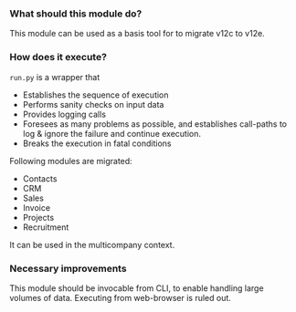 ### What should this module do?

This module can be used as a basis tool for to migrate v12c to v12e.

### How does it execute?

`run.py` is a wrapper that 

- Establishes the sequence of execution
- Performs sanity checks on input data
- Provides logging calls
- Foresees as many problems as possible, and establishes call-paths to log & ignore the failure and continue execution.
- Breaks the execution in fatal conditions


Following modules are migrated:

- Contacts
- CRM
- Sales
- Invoice
- Projects
- Recruitment

It can be used in the multicompany context.

### Necessary improvements

This module should be invocable from CLI, to enable handling large volumes of data.
Executing from web-browser is ruled out.